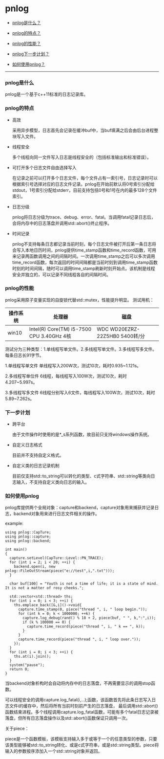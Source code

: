 ﻿# pnlog
* [pnlog是什么？](#what-is-pnlog)

* [pnlog的特点？](#characteristic)

* [pnlog的性能？](#performance)

* [pnlog下一步计划？](#next-step)

* [如何使用pnlog？](#how-to-use-pnlog)
***
### <span id = "what-is-pnlog"> pnlog是什么</span> #
pnlog是一个基于c++11标准的日志记录库。
### <span id = "characteristic"> pnlog的特点</span> #
* 高效

    采用异步模型，日志首先会记录在缓冲buf中，当buf填满之后会由后台进程整块写入文件。

* 线程安全

    多个线程向同一文件写入日志是线程安全的（包括标准输出和标准错误）。

* 可打开多个日志文件自由选择写入

    在记录之前可以打开多个日志文件，每个文件占有一索引号，日志记录时可以根据索引号选择对应的日志文件记录。pnlog在开始前默认将0号索引分配给stdout，1号索引分配给stderr，目前支持包括0号和1号在内的最多128个文件索引。
    
* 日志分级

    pnlog将日志分级为trace、debug、error、fatal。当调用fatal记录日志后，会将内存中的日志落盘并调用std::abort()终止程序。

* 时间记录

    pnlog不支持每条日志都记录当前时刻，每个日志文件被打开后第一条日志将会写入本地日历时间，pnlog提供time_stamp函数和time_record函数，可用来记录两函数调用之间的间隔时间。一次调用time_stamp之后可以多次调用time_record函数，每次返回的时间间隔都是当前时刻到调用time_stamp函数时刻的时间间隔，随时可以调用time_stamp刷新时刻开始点。该机制是线程安全并独立的，可以记录不同线程各自的间隔时间。

    
### <span id = "performance">pnlog的性能</span> #
pnlog采用原子变量实现的自旋锁代替std::mutex，性能提升明显。
测试用机：

 操作系统 | 处理器 | 磁盘
------| ------ | ------
win10 | Intel(R) Core(TM) i5-7500 CPU 3.40GHz 4核 | WDC WD20EZRZ-22Z5HB0 5400转/分

测试分为三种类型：1.单线程写单文件。2.多线程写单文件。3.多线程写多文件。每条日志长91字节。

1.单线程写单文件
单线程写入200W次，测试10次，耗时0.935~1.121s。

2.多线程写单位件
6线程，每线程写入100W次，测试10次，耗时4.207~5.997s。

3.多线程写多文件
6线程分别写入6文件，每线程写入100W次，测试10次，耗时5.89~7.262s。

### <span id = "next-step">下一步计划</span>
* 跨平台

    由于文件操作时使用的是*_s系列函数，故目前只支持windows操作系统。

* 自定义日志格式
    
    目前并不支持自定义格式。
    
* 自定义类的日志记录机制
    
    目前仅支持std::to_string可以转化的类型、c式字符串、std::string等类向日志输入，不支持自定义类向日志的输入。
    
### <span id = "how-to-use-pnlog"> 如何使用pnlog</span> #
pnlog库提供两个全局对象：capture和backend，capture对象用来捕获并记录日志，backend对象用来进行日志文件相关的操作。

example:

```
using pnlog::CapTure;
using pnlog::capture;
using pnlog::backend;

int main()
{
  capture.setLevel(CapTure::Level::PN_TRACE);
  for (int i = 2; i < 20; ++i) {
    backend.open(i, new pnlog::FileOutStream(piece("e://test",i,".txt")));
  }

  char buf[100] = "Youth is not a time of life; it is a state of mind. It is not a matter of rosy cheeks.";

  std::vector<std::thread> ths;
  for (int i = 0; i < 3; ++i) {
    ths.emplace_back([&,i]()->void{
      capture.time_stamp(0, piece("thread ", i, " loop begin."));
      for (int k = 0; k < 1000000; ++k) {
        capture.log_debug(rand() % 18 + 2, piece(buf, " ", k,":",i));
        if (k % 100000 == 0) {
          capture.time_record(piece("thread ", i, " k == ", k));
        }
      }
      capture.time_record(piece("thread ", i, " loop over."));
    });
  }
  for (int i = 0; i < 3; ++i) {
    ths.at(i).join();
  }
  system("pause");
  return 0;
}
```

当backend对象析构时会自动将内存中的日志落盘，不再需要显示的调用stop函数。

可以线程安全的调用capture.log_fatal(i,...);函数，该函数首先将此条日志写入日志文件i的缓存中，然后将所有当前时刻前产生的日志落盘，
最后调用std::abort()函数结束进程。多个线程调用capture.log_fatal函数，可能有多个fatal日志记录被落盘，但所有日志落盘操作以及std::abort()函数保证只调用一次。

关于piece：

piece是一个函数模板，该模板支持输入多于或等于一个的任意类型的参数，只要该类型能够被std::to_string转化、或是c式字符串，或是std::string类型。piece将输入的参数按序添加入一个std::string对象并返回。